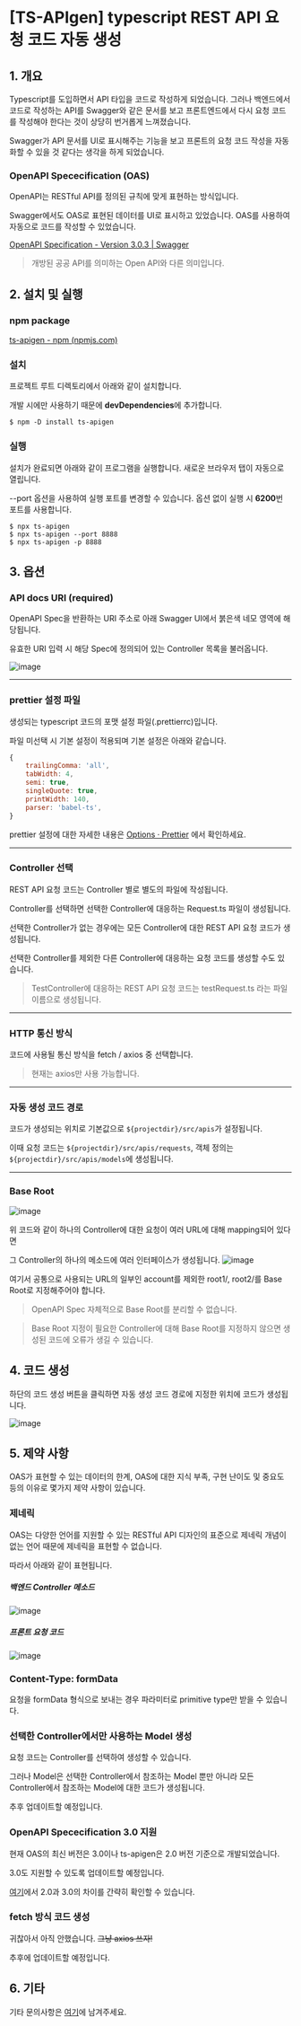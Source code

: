 # [TS-APIgen] typescript REST API 요청 코드 자동 생성

## 1. 개요
Typescript를 도입하면서 API 타입을 코드로 작성하게 되었습니다. 그러나 백엔드에서 코드로 작성하는 API를 Swagger와 같은 문서를 보고 프론트엔드에서 다시 요청 코드를 작성해야 한다는 것이 상당히 번거롭게 느껴졌습니다.

Swagger가 API 문서를 UI로 표시해주는 기능을 보고 프론트의 요청 코드 작성을 자동화할 수 있을 것 같다는 생각을 하게 되었습니다.

### OpenAPI Spececification (OAS)
OpenAPI는 RESTful API를  정의된 규칙에 맞게 표현하는 방식입니다.

Swagger에서도 OAS로 표현된 데이터를 UI로 표시하고 있었습니다. OAS를 사용하여 자동으로 코드를 작성할 수 있었습니다.

[OpenAPI Specification - Version 3.0.3 | Swagger](https://swagger.io/specification/)

> 개방된 공공 API를 의미하는 Open API와 다른 의미입니다.

## 2. 설치 및 실행
### npm package
[ts-apigen - npm (npmjs.com)](https://www.npmjs.com/package/ts-apigen)

### 설치
프로젝트 루트 디렉토리에서 아래와 같이 설치합니다.

개발 시에만 사용하기 때문에 **devDependencies**에 추가합니다.


```
$ npm -D install ts-apigen
```

### 실행
설치가 완료되면 아래와 같이 프로그램을 실행합니다. 새로운 브라우저 탭이 자동으로 열립니다.

--port 옵션을 사용하여 실행 포트를 변경할 수 있습니다. 옵션 없이 실행 시 **6200**번 포트를 사용합니다.

```
$ npx ts-apigen
$ npx ts-apigen --port 8888
$ npx ts-apigen -p 8888
```

## 3. 옵션
### API docs URI (required)
OpenAPI Spec을 반환하는 URI 주소로 아래 Swagger UI에서 붉은색 네모 영역에 해당됩니다.

유효한 URI 입력 시 해당 Spec에 정의되어 있는 Controller 목록을 불러옵니다.

![image](https://user-images.githubusercontent.com/44297538/172747696-04c9ccc0-2c7a-4ea2-9e1c-5578bb051891.png)
***
### prettier 설정 파일
생성되는 typescript 코드의 포맷 설정 파일(.prettierrc)입니다.

파일 미선택 시 기본 설정이 적용되며 기본 설정은 아래와 같습니다.

```javascript
{
    trailingComma: 'all',
    tabWidth: 4,
    semi: true,
    singleQuote: true,
    printWidth: 140,
    parser: 'babel-ts',
}
```
prettier 설정에 대한 자세한 내용은 [Options · Prettier](https://prettier.io/docs/en/options.html) 에서 확인하세요.
***
### Controller 선택
REST API 요청 코드는 Controller 별로 별도의 파일에 작성됩니다.

Controller를 선택하면 선택한 Controller에 대응하는 Request.ts 파일이 생성됩니다.

선택한 Controller가 없는 경우에는 모든 Controller에 대한 REST API 요청 코드가 생성됩니다.

선택한 Controller를 제외한 다른 Controller에 대응하는 요청 코드를 생성할 수도 있습니다.

> TestController에 대응하는 REST API 요청 코드는 testRequest.ts 라는 파일 이름으로 생성됩니다.
***
### HTTP 통신 방식
코드에 사용될 통신 방식을 fetch / axios 중 선택합니다.

> 현재는 axios만 사용 가능합니다.
***
### 자동 생성 코드 경로
코드가 생성되는 위치로 기본값으로 `${projectdir}/src/apis`가 설정됩니다.

이때 요청 코드는 `${projectdir}/src/apis/requests`, 객체 정의는 `${projectdir}/src/apis/models`에 생성됩니다.
***
### Base Root
![image](https://user-images.githubusercontent.com/44297538/172748586-3c2c93bc-0486-4eec-b401-c21ff6d33166.png)

위 코드와 같이 하나의 Controller에 대한 요청이 여러 URL에 대해 mapping되어 있다면

그 Controller의 하나의 메소드에 여러 인터페이스가 생성됩니다.
![image](https://user-images.githubusercontent.com/44297538/172748412-3f886db6-9f32-4dae-a226-c11ac54e31c9.png)


여기서 공통으로 사용되는 URL의 일부인 account를 제외한 root1/, root2/를 Base Root로 지정해주어야 합니다.

> OpenAPI Spec 자체적으로 Base Root를 분리할 수 없습니다.

> Base Root 지정이 필요한 Controller에 대해 Base Root를 지정하지 않으면 생성된 코드에 오류가 생길 수 있습니다.

## 4. 코드 생성
하단의 코드 생성 버튼을 클릭하면 자동 생성 코드 경로에 지정한 위치에 코드가 생성됩니다.

![image](https://user-images.githubusercontent.com/44297538/172748649-4c5c246f-10a4-41d7-81ef-af572e7d2b8c.png)

## 5. 제약 사항
OAS가 표현할 수 있는 데이터의 한계, OAS에 대한 지식 부족, 구현 난이도 및 중요도 등의 이유로 몇가지 제약 사항이 있습니다.

### 제네릭
OAS는 다양한 언어를 지원할 수 있는 RESTful API 디자인의 표준으로 제네릭 개념이 없는 언어 때문에 제네릭을 표현할 수 없습니다.

따라서 아래와 같이 표현됩니다.

##### 백엔드 Controller 메소드
![image](https://user-images.githubusercontent.com/44297538/172748713-ca069514-0193-4555-b71c-a56311f7ba2a.png)

##### 프론트 요청 코드
![image](https://user-images.githubusercontent.com/44297538/172748725-4211af4e-de89-4d74-8116-a77e05d31219.png)

### Content-Type: formData
요청을 formData 형식으로 보내는 경우 파라미터로 primitive type만 받을 수 있습니다.

### 선택한 Controller에서만 사용하는 Model 생성
요청 코드는 Controller를 선택하여 생성할 수 있습니다.

그러나 Model은 선택한 Controller에서 참조하는 Model 뿐만 아니라 모든 Controller에서 참조하는 Model에 대한 코드가 생성됩니다.

추후 업데이트할 예정입니다.

### OpenAPI Spececification 3.0 지원
현재 OAS의 최신 버전은 3.0이나 ts-apigen은 2.0 버전 기준으로 개발되었습니다.

3.0도 지원할 수 있도록 업데이트할 예정입니다.

[여기](https://gruuuuu.github.io/programming/openapi/)에서 2.0과 3.0의 차이를 간략히 확인할 수 있습니다.

### fetch 방식 코드 생성
귀찮아서 아직 안했습니다. ~~그냥 axios 쓰자!~~

추후에 업데이트할 예정입니다.

 

## 6. 기타
기타 문의사항은 [여기](https://github.com/hyeonQyu/ts-apigen/issues)에 남겨주세요.

